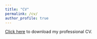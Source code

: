 ```yaml
---
title: "CV"
permalink: /cv/
author_profile: true
---
```


[Click here](https://github.com/PennyHow/pennyhow.github.io/raw/master/assets/penelope_how_cv.pdf) to download my professional CV.


